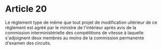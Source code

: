 # Article 20

Le règlement type de même que tout projet de modification ultérieur de ce règlement est agréé par le ministre de l'intérieur après avis de la commission interministérielle des compétitions de vitesse à laquelle s'adjoignent deux membres au moins de la commission permanente d'examen des circuits.
